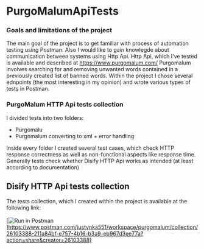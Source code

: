 # PurgoMalumApiTests
### Goals and limitations of the project

The main goal of the project is to get familiar with process of automation testing using Postman. Also I would like to gain knowlegde about communication between systems using Http Api. Http Api, which I've tested is available and described at https://www.purgomalum.com/
Purgomalum involves searching for and removing unwanted words contained in a previously created list of banned words.
Within the project I chose several ednpoints (the most interesting in my opinion) and wrote various types of tests in Postman.

### PurgoMalum HTTP Api tests collection

I divided tests into two folders:
* Purgomalu
* Purgomalum converting to xml + error handling


Inside every folder I created several test cases, which check HTTP response correctness as well as non-functional aspects like response time. Generally tests check whether Disify HTTP Api works as intended (at least according to documentation)

## Disify HTTP Api tests collection
The tests collection, which I created within the project is available at the following link:<br/><br/>
[![Run in Postman](https://run.pstmn.io/button.svg)]https://www.postman.com/justynka551/workspace/purgomalum/collection/26103388-211a84bf-e757-4b16-b3a9-eb967d3ee77a?action=share&creator=26103388]





